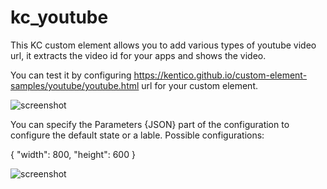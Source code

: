 # kc_youtube

This KC custom element allows you to add various types of youtube video url, it extracts the video id for your apps and shows the video.

You can test it by configuring https://kentico.github.io/custom-element-samples/youtube/youtube.html url for your custom element.

![screenshot](https://amend.cz/youtube/youtube2.png)

You can specify the Parameters {JSON} part of the configuration to configure the default state or a lable.
Possible configurations:

{
    "width": 800,
    "height": 600
}

![screenshot](https://amend.cz/youtube/youtube1.png)
